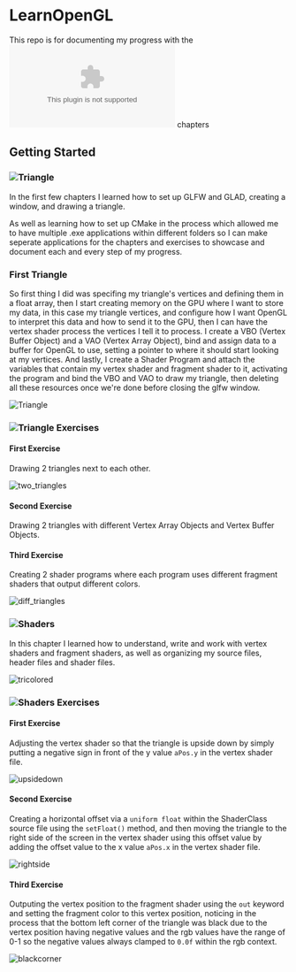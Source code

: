 # LearnOpenGL

This repo is for documenting my progress with the ![LearnOpenGL](learnopengl.com) chapters

## Getting Started

### ![Triangle](./1-Getting-Started/Hello-Triangle/)

In the first few chapters I learned how to set up GLFW and GLAD, creating a window, and drawing a triangle.

As well as learning how to set up CMake in the process which allowed me to have multiple .exe applications within different folders so I can make seperate applications for the chapters and exercises to showcase and document each and every step of my progress.

### First Triangle

So first thing I did was specifing my triangle's vertices and defining them in a float array, then I start creating memory on the GPU where I want to store my data, in this case my triangle vertices, and configure how I want OpenGL to interpret this data and how to send it to the GPU, then I can have the vertex shader process the vertices I tell it to process. I create a VBO (Vertex Buffer Object) and a VAO (Vertex Array Object), bind and assign data to a buffer for OpenGL to use, setting a pointer to where it should start looking at my vertices. And lastly, I create a Shader Program and attach the variables that contain my vertex shader and fragment shader to it, activating the program and bind the VBO and VAO to draw my triangle, then deleting all these resources once we're done before closing the glfw window.

![Triangle](./Progress/first_triangle.png)

### ![Triangle Exercises](./1-Getting-Started/Hello-Triangle/Exercises/)

#### **First Exercise**

Drawing 2 triangles next to each other.

![two_triangles](./Progress/two_triangles.png)

#### **Second Exercise**

Drawing 2 triangles with different Vertex Array Objects and Vertex Buffer Objects.

#### **Third Exercise**

Creating 2 shader programs where each program uses different fragment shaders that output different colors.

![diff_triangles](./Progress/different_triangles.png)

### ![Shaders](./1-Getting-Started/Shaders/)

In this chapter I learned how to understand, write and work with vertex shaders and fragment shaders, as well as organizing my source files, header files and shader files.

![tricolored](./Progress/tricolored_triangle.png)

### ![Shaders Exercises](./1-Getting-Started/Shaders/Exercise/)

#### **First Exercise**

Adjusting the vertex shader so that the triangle is upside down by simply putting a negative sign in front of the y value `aPos.y` in the vertex shader file.

![upsidedown](./Progress/upsidedown.png)

#### **Second Exercise**

Creating a horizontal offset via a `uniform float` within the ShaderClass source file using the `setFloat()` method, and then moving the triangle to the right side of the screen in the vertex shader using this offset value by adding the offset value to the x value `aPos.x` in the vertex shader file.

![rightside](./Progress/rightside.png)

#### **Third Exercise**

Outputing the vertex position to the fragment shader using the `out` keyword and setting the fragment color to this vertex position, noticing in the process that the bottom left corner of the triangle was black due to the vertex position having negative values and the rgb values have the range of 0-1 so the negative values always clamped to `0.0f` within the rgb context.

![blackcorner](./Progress/blackcorner.png)
